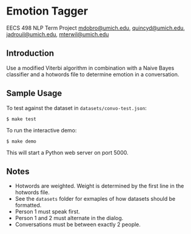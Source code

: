 # Emotion Tagger
EECS 498 NLP Term Project
mdobro@umich.edu, quincyd@umich.edu, jadrouil@umich.edu, mterwil@umich.edu

## Introduction
Use a modified Viterbi algorithm in combination with a Naive Bayes classifier
and a hotwords file to determine emotion in a conversation.

## Sample Usage
To test against the dataset in `datasets/convo-test.json`:

    $ make test

To run the interactive demo:

    $ make demo

This will start a Python web server on port 5000.

## Notes
- Hotwords are weighted. Weight is determined by the first line in the hotwords
  file.
- See the `datasets` folder for exmaples of how datasets should be formatted.
- Person 1 must speak first.
- Person 1 and 2 must alternate in the dialog.
- Conversations must be between exactly 2 people.
